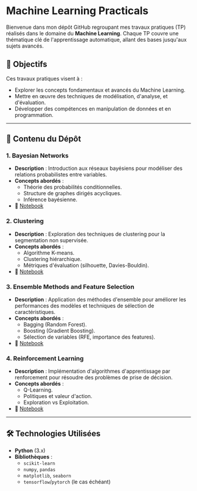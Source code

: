 # Machine Learning Practicals

Bienvenue dans mon dépôt GitHub regroupant mes travaux pratiques (TP) réalisés dans le domaine du **Machine Learning**. Chaque TP couvre une thématique clé de l'apprentissage automatique, allant des bases jusqu'aux sujets avancés.

## 🚀 Objectifs
Ces travaux pratiques visent à :
- Explorer les concepts fondamentaux et avancés du Machine Learning.
- Mettre en œuvre des techniques de modélisation, d'analyse, et d'évaluation.
- Développer des compétences en manipulation de données et en programmation.

---

## 📂 Contenu du Dépôt

### 1. Bayesian Networks
- **Description** : Introduction aux réseaux bayésiens pour modéliser des relations probabilistes entre variables.  
- **Concepts abordés** :
  - Théorie des probabilités conditionnelles.
  - Structure de graphes dirigés acycliques.
  - Inférence bayésienne.  
- 📁 [Notebook](./Bayesian_Networks.ipynb)

### 2. Clustering
- **Description** : Exploration des techniques de clustering pour la segmentation non supervisée.  
- **Concepts abordés** :
  - Algorithme K-means.
  - Clustering hiérarchique.
  - Métriques d'évaluation (silhouette, Davies-Bouldin).  
- 📁 [Notebook](./Clustering.ipynb)

### 3. Ensemble Methods and Feature Selection
- **Description** : Application des méthodes d'ensemble pour améliorer les performances des modèles et techniques de sélection de caractéristiques.  
- **Concepts abordés** :
  - Bagging (Random Forest).
  - Boosting (Gradient Boosting).
  - Sélection de variables (RFE, importance des features).  
- 📁 [Notebook](./Ensemble%20Methods%20and%20Feature%20Selection.ipynb)

### 4. Reinforcement Learning
- **Description** : Implémentation d'algorithmes d'apprentissage par renforcement pour résoudre des problèmes de prise de décision.  
- **Concepts abordés** :
  - Q-Learning.
  - Politiques et valeur d'action.
  - Exploration vs Exploitation.  
- 📁 [Notebook](./Reinforcement_Learning.ipynb)

---

## 🛠️ Technologies Utilisées
- **Python** (3.x)
- **Bibliothèques** :
  - `scikit-learn`
  - `numpy`, `pandas`
  - `matplotlib`, `seaborn`
  - `tensorflow`/`pytorch` (le cas échéant)
